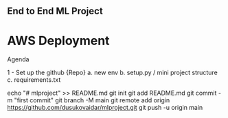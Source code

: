 ## End to End ML Project
# AWS Deployment
Agenda

1 - Set up the github {Repo}
    a. new env
    b. setup.py / mini project structure 
    c. requirements.txt


echo "# mlproject" >> README.md
git init
git add README.md
git commit -m "first commit"
git branch -M main
git remote add origin https://github.com/dusukovaidar/mlproject.git
git push -u origin main
